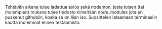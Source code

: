 Tehtävän aikana tulee ladattua axios sekä nodemon, josta toisen (tai molempien) mukana tulee tiedosto nimeltään node_modules jota en puskenut githubiin, koska se on liian iso. 
Suosittelen lataamaan terminaalin kautta molemmat ennen testaamista.
